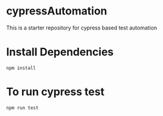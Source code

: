 # cypressAutomation
This is a starter repository for cypress based test automation


# Install Dependencies
```console
npm install
```

# To run cypress test
```console
npm run test
```
